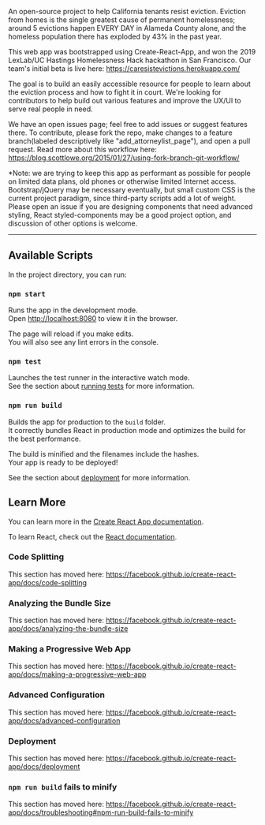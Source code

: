 An open-source project to help California tenants resist eviction. Eviction from homes is the single greatest cause of permanent homelessness; around 5 evictions happen EVERY DAY in Alameda County alone, and the homeless population there has exploded by 43% in the past year.
 
 This web app was bootstrapped using Create-React-App, and won the 2019 LexLab/UC Hastings Homelessness Hack hackathon in San Francisco. Our team's initial beta is live here: https://caresistevictions.herokuapp.com/
 
 The goal is to build an easily accessible resource for people to learn about the eviction process and how to fight it in court. We're looking for contributors to help build out various features and improve the UX/UI to serve real people in need.

We have an open issues page; feel free to add issues or suggest features there. To contribute, please fork the repo, make changes to a feature branch(labeled descriptively like "add_attorneylist_page"), and open a pull request. Read more about this workflow here: https://blog.scottlowe.org/2015/01/27/using-fork-branch-git-workflow/

*Note: we are trying to keep this app as performant as possible for people on limited data plans, old phones or otherwise limited Internet access. Bootstrap/jQuery may be necessary eventually, but small custom CSS is the current project paradigm, since third-party scripts add a lot of weight. Please open an issue if you are designing components that need advanced styling, React styled-components may be a good project option, and discussion of other options is welcome.

***

## Available Scripts

In the project directory, you can run:

### `npm start`

Runs the app in the development mode.<br />
Open [http://localhost:8080](http://localhost:8080) to view it in the browser.

The page will reload if you make edits.<br />
You will also see any lint errors in the console.

### `npm test`

Launches the test runner in the interactive watch mode.<br />
See the section about [running tests](https://facebook.github.io/create-react-app/docs/running-tests) for more information.

### `npm run build`

Builds the app for production to the `build` folder.<br />
It correctly bundles React in production mode and optimizes the build for the best performance.

The build is minified and the filenames include the hashes.<br />
Your app is ready to be deployed!

See the section about [deployment](https://facebook.github.io/create-react-app/docs/deployment) for more information.



## Learn More

You can learn more in the [Create React App documentation](https://facebook.github.io/create-react-app/docs/getting-started).

To learn React, check out the [React documentation](https://reactjs.org/).

### Code Splitting

This section has moved here: https://facebook.github.io/create-react-app/docs/code-splitting

### Analyzing the Bundle Size

This section has moved here: https://facebook.github.io/create-react-app/docs/analyzing-the-bundle-size

### Making a Progressive Web App

This section has moved here: https://facebook.github.io/create-react-app/docs/making-a-progressive-web-app

### Advanced Configuration

This section has moved here: https://facebook.github.io/create-react-app/docs/advanced-configuration

### Deployment

This section has moved here: https://facebook.github.io/create-react-app/docs/deployment

### `npm run build` fails to minify

This section has moved here: https://facebook.github.io/create-react-app/docs/troubleshooting#npm-run-build-fails-to-minify
